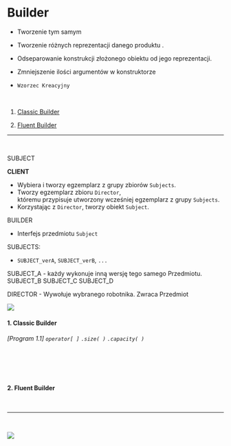 # Builder

- Tworzenie tym samym  

- Tworzenie różnych reprezentacji danego produktu .
- Odseparowanie konstrukcji złożonego obiektu od jego reprezentacji. 
- Zmniejszenie ilości argumentów w konstruktorze
- `Wzorzec Kreacyjny` 

<br/>

1. [Classic Builder](#1-Classic-Builder) 
        
1. [Fluent Builder](#2-Fluent-Builder)

------------
<br/>


SUBJECT


**CLIENT**
- Wybiera i tworzy egzemplarz z grupy zbiorów `Subjects`.
- Tworzy egzemplarz zbioru `Director`, \
któremu przypisuje utworzony wcześniej egzemplarz z grupy `Subjects`.
- Korzystając z `Director`, tworzy obiekt `Subject`.

BUILDER 
- Interfejs przedmiotu `Subject`

SUBJECTS: 
- `SUBJECT_verA`, `SUBJECT_verB`, `...`

SUBJECT_A  - każdy wykonuje inną wersję tego samego Przedmiotu.
SUBJECT_B
SUBJECT_C
SUBJECT_D 

DIRECTOR  - Wywołuje wybranego robotnika. Zwraca Przedmiot 



![](https://github.com/Ptysiek/resources/blob/master/WzorceProjektowe/ClassicBuilderHD.png)






#### 1. Classic Builder
###### [Program 1.1] `operator[ ]` `.size( )` `.capacity( )`
```cpp
 
```

<br/>

#### 2. Fluent Builder
```cpp
 
```

------------
<br/>

![](https://github.com/Ptysiek/resources/blob/master/Ver2.PNG)

